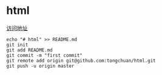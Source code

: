 # html

[访问地址](href:https://tongchuan.github.io/html/,target:"_blank")


```
echo "# html" >> README.md
git init
git add README.md
git commit -m "first commit"
git remote add origin git@github.com:tongchuan/html.git
git push -u origin master
```
